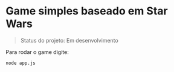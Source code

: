 <h1> Game simples baseado em Star Wars </h1>

> Status do projeto: Em desenvolvimento

Para rodar o game digite:

```
node app.js
```
